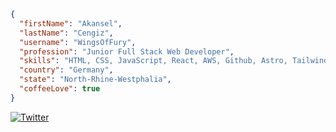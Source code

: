 

```JSON
{
  "firstName": "Akansel",
  "lastName": "Cengiz",
  "username": "WingsOfFury",
  "profession": "Junior Full Stack Web Developer",
  "skills": "HTML, CSS, JavaScript, React, AWS, Github, Astro, TailwindCSS, Cypress",
  "country": "Germany",
  "state": "North-Rhine-Westphalia",
  "coffeeLove": true
}
```


<a href="https://linkedin.de" rel="nofollow"><img src="https://camo.githubusercontent.com/18e4a7cb1f2a276b77218f86713f063915b55ec49f4f2143625bd08fecc68781/68747470733a2f2f696d672e736869656c64732e696f2f62616467652f547769747465722d2532333144413146322e7376673f7374796c653d666f722d7468652d6261646765266c6f676f3d54776974746572266c6f676f436f6c6f723d7768697465" alt="Twitter" data-canonical-src="https://img.shields.io/badge/Twitter-%231DA1F2.svg?style=for-the-badge&amp;logo=Twitter&amp;logoColor=white" style="max-width: 100%;"></a>
